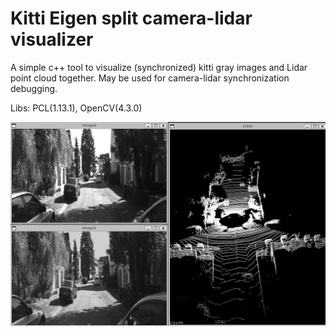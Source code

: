 # Kitti Eigen split camera-lidar visualizer
A simple c++ tool to visualize (synchronized) kitti gray images and Lidar point cloud together. May be used for camera-lidar synchronization debugging.

Libs: PCL(1.13.1), OpenCV(4.3.0)


![alt text](https://github.com/QtSignalProcessing/cam_lidar_visualizer/blob/main/res/screenshot.png)
